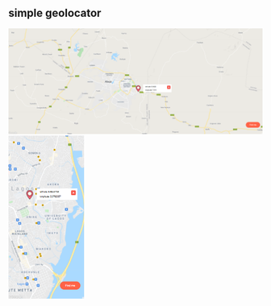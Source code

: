 ## simple geolocator

<img alt="RussCommerce preview 1" src=".\src\resources\preview\preview1.png" style="width:550px; margin-right:20px"/>
<img alt="RussCommerce preview 2" src=".\src\resources\preview\preview2.png" style="width:150px"/>
